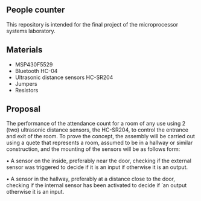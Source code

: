 ## People counter 

This repository is intended for the final project of the microprocessor systems laboratory.

## Materials

- MSP430F5529
- Bluetooth HC-04
- Ultrasonic distance sensors HC-SR204
- Jumpers 
- Resistors

## Proposal

The performance of the attendance count for a room of any use using 2 (two) ultrasonic distance sensors, the HC-SR204, to control the entrance and exit of the room.
To prove the concept, the assembly will be carried out using a quete that represents a room, assumed to be in a hallway or similar construction, and the mounting of the sensors will be as follows form:

• A sensor on the inside, preferably near the door, checking if the external sensor was triggered to decide if it is an input if otherwise it is an output.

• A sensor in the hallway, preferably at a distance close to the door, checking if the internal sensor has been activated to decide if ́ an output otherwise it is an input.
